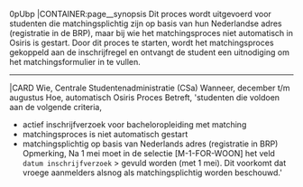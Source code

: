 0pUbp
|CONTAINER:page__synopsis
Dit proces wordt uitgevoerd voor studenten die matchingsplichtig zijn op basis van hun Nederlandse adres (registratie in de BRP), maar bij wie het matchingsproces niet automatisch in Osiris is gestart. Door dit proces te starten, wordt het matchingsproces gekoppeld aan de inschrijfregel en ontvangt de student een uitnodiging om het matchingsformulier in te vullen.
_____
|CARD
Wie, Centrale Studentenadministratie (CSa)
Wanneer, december t/m augustus
Hoe, automatisch Osiris Proces 
Betreft, 'studenten die voldoen aan de volgende criteria,

* actief inschrijfverzoek voor bacheloropleiding met matching
* matchingsproces is niet automatisch gestart
* matchingsplichtig op basis van Nederlands adres (registratie in BRP)
Opmerking, Na 1 mei moet in de selectie [M-1-FOR-WOON] het veld `datum inschrijfverzoek` > gevuld worden (met 1 mei). Dit voorkomt dat vroege aanmelders alsnog als matchingsplichtig worden beschouwd.'



